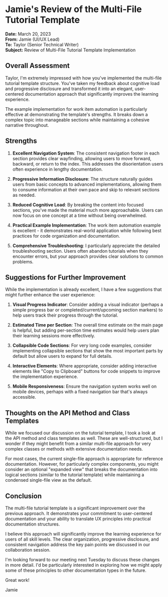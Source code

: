 # Jamie's Review of the Multi-File Tutorial Template

**Date:** March 20, 2023  
**From:** Jamie (UI/UX Lead)  
**To:** Taylor (Senior Technical Writer)  
**Subject:** Review of Multi-File Tutorial Template Implementation

## Overall Assessment

Taylor, I'm extremely impressed with how you've implemented the multi-file tutorial template structure. You've taken my feedback about cognitive load and progressive disclosure and transformed it into an elegant, user-centered documentation approach that significantly improves the learning experience.

The example implementation for work item automation is particularly effective at demonstrating the template's strengths. It breaks down a complex topic into manageable sections while maintaining a cohesive narrative throughout.

## Strengths

1. **Excellent Navigation System**: The consistent navigation footer in each section provides clear wayfinding, allowing users to move forward, backward, or return to the index. This addresses the disorientation users often experience in lengthy documentation.

2. **Progressive Information Disclosure**: The structure naturally guides users from basic concepts to advanced implementations, allowing them to consume information at their own pace and skip to relevant sections as needed.

3. **Reduced Cognitive Load**: By breaking the content into focused sections, you've made the material much more approachable. Users can now focus on one concept at a time without being overwhelmed.

4. **Practical Example Implementation**: The work item automation example is excellent - it demonstrates real-world application while following best practices for code organization and documentation.

5. **Comprehensive Troubleshooting**: I particularly appreciate the detailed troubleshooting section. Users often abandon tutorials when they encounter errors, but your approach provides clear solutions to common problems.

## Suggestions for Further Improvement

While the implementation is already excellent, I have a few suggestions that might further enhance the user experience:

1. **Visual Progress Indicator**: Consider adding a visual indicator (perhaps a simple progress bar or completed/current/upcoming section markers) to help users track their progress through the tutorial.

2. **Estimated Time per Section**: The overall time estimate on the main page is helpful, but adding per-section time estimates would help users plan their learning sessions more effectively.

3. **Collapsible Code Sections**: For very long code examples, consider implementing collapsible sections that show the most important parts by default but allow users to expand for full details.

4. **Interactive Elements**: Where appropriate, consider adding interactive elements like "Copy to Clipboard" buttons for code snippets to improve the implementation experience.

5. **Mobile Responsiveness**: Ensure the navigation system works well on mobile devices, perhaps with a fixed navigation bar that's always accessible.

## Thoughts on the API Method and Class Templates

While we focused our discussion on the tutorial template, I took a look at the API method and class templates as well. These are well-structured, but I wonder if they might benefit from a similar multi-file approach for very complex classes or methods with extensive documentation needs.

For most cases, the current single-file approach is appropriate for reference documentation. However, for particularly complex components, you might consider an optional "expanded view" that breaks the documentation into logical sections (similar to the tutorial template) while maintaining a condensed single-file view as the default.

## Conclusion

The multi-file tutorial template is a significant improvement over the previous approach. It demonstrates your commitment to user-centered documentation and your ability to translate UX principles into practical documentation structures.

I believe this approach will significantly improve the learning experience for users of all skill levels. The clear organization, progressive disclosure, and consistent navigation address the key pain points we discussed in our collaboration session.

I'm looking forward to our meeting next Tuesday to discuss these changes in more detail. I'd be particularly interested in exploring how we might apply some of these principles to other documentation types in the future.

Great work!

Jamie 